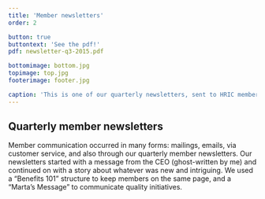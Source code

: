 ```yaml
---
title: 'Member newsletters'
order: 2

button: true
buttontext: 'See the pdf!'
pdf: newsletter-q3-2015.pdf

bottomimage: bottom.jpg
topimage: top.jpg
footerimage: footer.jpg

caption: 'This is one of our quarterly newsletters, sent to HRIC members.'
---
```


## Quarterly member newsletters
Member communication occurred in many forms: mailings, emails, via customer service, and also through our quarterly member newsletters. Our newsletters started with a message from the CEO (ghost-written by me) and continued on with a story about whatever was new and intriguing. We used a “Benefits 101” structure to keep members on the same page, and a “Marta’s Message” to communicate quality initiatives.